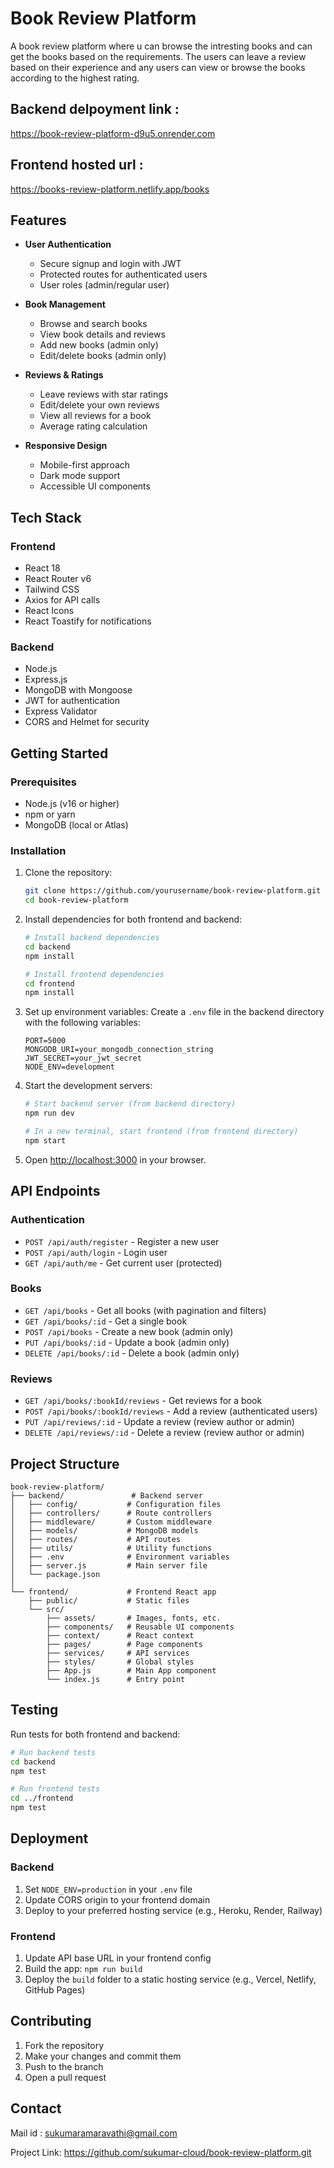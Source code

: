 # Book Review Platform
A book review platform where u can browse the intresting books and can get the books based on the requirements. The users can leave a review based on their experience and any users can view or browse the books according to the highest rating. 
## Backend delpoyment link :
https://book-review-platform-d9u5.onrender.com
## Frontend hosted url :
https://books-review-platform.netlify.app/books

## Features

- **User Authentication**
  - Secure signup and login with JWT
  - Protected routes for authenticated users
  - User roles (admin/regular user)

- **Book Management**
  - Browse and search books
  - View book details and reviews
  - Add new books (admin only)
  - Edit/delete books (admin only)

- **Reviews & Ratings**
  - Leave reviews with star ratings
  - Edit/delete your own reviews
  - View all reviews for a book
  - Average rating calculation

- **Responsive Design**
  - Mobile-first approach
  - Dark mode support
  - Accessible UI components

## Tech Stack

### Frontend
- React 18
- React Router v6
- Tailwind CSS
- Axios for API calls
- React Icons
- React Toastify for notifications

### Backend
- Node.js
- Express.js
- MongoDB with Mongoose
- JWT for authentication
- Express Validator
- CORS and Helmet for security

## Getting Started

### Prerequisites

- Node.js (v16 or higher)
- npm or yarn
- MongoDB (local or Atlas)

### Installation

1. Clone the repository:
   ```bash
   git clone https://github.com/yourusername/book-review-platform.git
   cd book-review-platform
   ```

2. Install dependencies for both frontend and backend:
   ```bash
   # Install backend dependencies
   cd backend
   npm install
   
   # Install frontend dependencies
   cd frontend
   npm install
   ```

3. Set up environment variables:
   Create a `.env` file in the backend directory with the following variables:
   ```
   PORT=5000
   MONGODB_URI=your_mongodb_connection_string
   JWT_SECRET=your_jwt_secret
   NODE_ENV=development
   ```

4. Start the development servers:
   ```bash
   # Start backend server (from backend directory)
   npm run dev
   
   # In a new terminal, start frontend (from frontend directory)
   npm start
   ```

5. Open [http://localhost:3000](http://localhost:3000) in your browser.

## API Endpoints

### Authentication
- `POST /api/auth/register` - Register a new user
- `POST /api/auth/login` - Login user
- `GET /api/auth/me` - Get current user (protected)

### Books
- `GET /api/books` - Get all books (with pagination and filters)
- `GET /api/books/:id` - Get a single book
- `POST /api/books` - Create a new book (admin only)
- `PUT /api/books/:id` - Update a book (admin only)
- `DELETE /api/books/:id` - Delete a book (admin only)

### Reviews
- `GET /api/books/:bookId/reviews` - Get reviews for a book
- `POST /api/books/:bookId/reviews` - Add a review (authenticated users)
- `PUT /api/reviews/:id` - Update a review (review author or admin)
- `DELETE /api/reviews/:id` - Delete a review (review author or admin)

## Project Structure

```
book-review-platform/
├── backend/               # Backend server
│   ├── config/           # Configuration files
│   ├── controllers/      # Route controllers
│   ├── middleware/       # Custom middleware
│   ├── models/           # MongoDB models
│   ├── routes/           # API routes
│   ├── utils/            # Utility functions
│   ├── .env              # Environment variables
│   ├── server.js         # Main server file
│   └── package.json
│
└── frontend/             # Frontend React app
    ├── public/           # Static files
    └── src/
        ├── assets/       # Images, fonts, etc.
        ├── components/   # Reusable UI components
        ├── context/      # React context
        ├── pages/        # Page components
        ├── services/     # API services
        ├── styles/       # Global styles
        ├── App.js        # Main App component
        └── index.js      # Entry point
```

## Testing

Run tests for both frontend and backend:

```bash
# Run backend tests
cd backend
npm test

# Run frontend tests
cd ../frontend
npm test
```

## Deployment

### Backend
1. Set `NODE_ENV=production` in your `.env` file
2. Update CORS origin to your frontend domain
3. Deploy to your preferred hosting service (e.g., Heroku, Render, Railway)

### Frontend
1. Update API base URL in your frontend config
2. Build the app: `npm run build`
3. Deploy the `build` folder to a static hosting service (e.g., Vercel, Netlify, GitHub Pages)

## Contributing

1. Fork the repository
2. Make your changes and commit them
3. Push to the branch 
4. Open a pull request

## Contact

Mail id : sukumaramaravathi@gmail.com

Project Link: https://github.com/sukumar-cloud/book-review-platform.git
